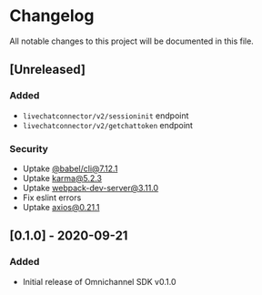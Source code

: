 # Changelog
All notable changes to this project will be documented in this file.

## [Unreleased]
### Added
- `livechatconnector/v2/sessioninit` endpoint
- `livechatconnector/v2/getchattoken` endpoint

### Security
- Uptake [@babel/cli@7.12.1](https://www.npmjs.com/package/@babel/cli/v/7.12.1)
- Uptake [karma@5.2.3](https://www.npmjs.com/package/karma/v/5.2.3)
- Uptake [webpack-dev-server@3.11.0](https://www.npmjs.com/package/webpack-dev-server/v/3.11.0)
- Fix eslint errors
- Uptake [axios@0.21.1](https://www.npmjs.com/package/axios/v/0.21.1)


## [0.1.0] - 2020-09-21
### Added
- Initial release of Omnichannel SDK v0.1.0
